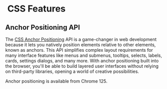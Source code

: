 #  CSS Features

## Anchor Positioning API

The [CSS Anchor Positioning](https://developer.chrome.com/blog/anchor-positioning-api) API is a game-changer in web development because it lets you natively position elements relative to other elements, known as anchors. This API simplifies complex layout requirements for many interface features like menus and submenus, tooltips, selects, labels, cards, settings dialogs, and many more. With anchor positioning built into the browser, you'll be able to build layered user interfaces without relying on third-party libraries, opening a world of creative possibilities.

Anchor positioning is available from Chrome 125.
